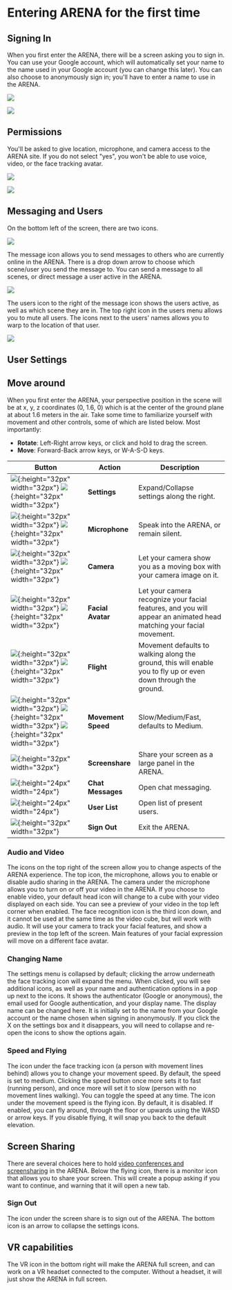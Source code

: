 # Entering ARENA for the first time

## Signing In

When you first enter the ARENA, there will be a screen asking you to sign in. You can use your Google account, which will automatically set your name to the name used in your Google account (you can change this later). You can also choose to anonymously sign in; you'll have to enter a name to use in the ARENA. 

![](../../../assets/img/tutorials/userguide/a1.jpg)

![](../../assets/img/tutorials/userguide/a2.jpg)

## Permissions

You'll be asked to give location, microphone, and camera access to the ARENA site. If you do not select "yes", you won't be able to use voice, video, or the face tracking avatar. 

![](../../assets/img/tutorials/userguide/a3.jpg)

![](../../assets/img/tutorials/userguide/a4.jpg)

## Messaging and Users

On the bottom left of the screen, there are two icons. 

![](../../assets/img/tutorials/userguide/a5.png)

The message icon allows you to send messages to others who are currently online in the ARENA. There is a drop down arrow to choose which scene/user you send the message to. You can send  a message to all scenes, or direct message a user active in the ARENA. 

![](../../assets/img/tutorials/userguide/a6.png)

The users icon to the right of the message icon shows the users active, as well as which scene they are in. The top right icon in the users menu allows you to mute all users. The icons next to the users' names allows you to warp to the location of that user. 

![](../../assets/img/tutorials/userguide/a8.png)


## User Settings

## Move around

When you first enter the ARENA, your perspective position in the scene will be at x, y, z coordinates (0, 1.6, 0) which is at the center of the ground plane at about 1.6 meters in the air. Take some time to familiarize yourself with movement and other controls, some of which are listed below. Most importantly:

- **Rotate**: Left-Right arrow keys, or click and hold to drag the screen.
- **Move**: Forward-Back arrow keys, or W-A-S-D keys.


| Button                                                                                                                                                                                                           | Action             | Description                                                                                                         |
| ---------------------------------------------------------------------------------------------------------------------------------------------------------------------------------------------------------------- | ------------------ | ------------------------------------------------------------------------------------------------------------------- |
| ![](../../assets/img/icons/more.png){:height="32px" width="32px"} ![](../../assets/img/icons/less.png){:height="32px" width="32px"}                                                                                    | **Settings**       | Expand/Collapse settings along the right.                                                                           |
| ![](../../assets/img/icons/audio-on.png){:height="32px" width="32px"} ![](../../assets/img/icons/audio-off.png){:height="32px" width="32px"}                                                                           | **Microphone**     | Speak into the ARENA, or remain silent.                                                                             |
| ![](../../assets/img/icons/video-on.png){:height="32px" width="32px"} ![](../../assets/img/icons/video-off.png){:height="32px" width="32px"}                                                                           | **Camera**         | Let your camera show you as a moving box with your camera image on it.                                              |
| ![](../../assets/img/icons/avatar3-on.png){:height="32px" width="32px"} ![](../../assets/img/icons/avatar3-off.png){:height="32px" width="32px"}                                                                       | **Facial Avatar**  | Let your camera recognize your facial features, and you will appear an animated head matching your facial movement. |
| ![](../../assets/img/icons/flying-on.png){:height="32px" width="32px"} ![](../../assets/img/icons/flying-off.png){:height="32px" width="32px"}                                                                         | **Flight**         | Movement defaults to walking along the ground, this will enable you to fly up or even down through the ground.      |
| ![](../../assets/img/icons/speed-slow.png){:height="32px" width="32px"} ![](../../assets/img/icons/speed-medium.png){:height="32px" width="32px"} ![](../../assets/img/icons/speed-fast.png){:height="32px" width="32px"} | **Movement Speed** | Slow/Medium/Fast, defaults to Medium.                                                                               |
| ![](../../assets/img/icons/screen-on.png){:height="32px" width="32px"}                                                                                                                                              | **Screenshare**    | Share your screen as a large panel in the ARENA.                                                                    |
| ![](../../assets/img/icons/chat.png){:height="24px" width="24px"}                                                                                                                                                   | **Chat Messages**  | Open chat messaging.                                                                                                |
| ![](../../assets/img/icons/user-list.png){:height="24px" width="24px"}                                                                                                                                              | **User List**      | Open list of present users.                                                                                         |
| ![](../../assets/img/icons/logout.png){:height="32px" width="32px"}                                                                                                                                                 | **Sign Out**       | Exit the ARENA.                                                                                                     |



### Audio and Video

The icons on the top right of the screen allow you to change aspects of the ARENA experience. The top icon, the microphone, allows you to enable or disable audio sharing in the ARENA. The camera under the microphone allows you to turn on or off your video in the ARENA. If you choose to enable video, your default head icon will change to a cube with your video displayed on each side. You can see a preview of your video in the top left corner when enabled. The face recognition icon is the third icon down, and it cannot be used at the same time as the video cube, but will work with audio. It will use your camera to track your facial features, and show a preview in the top left of the screen. Main features of your facial expression will move on a different face avatar. 

### Changing Name

The settings menu is collapsed by default; clicking the arrow underneath the face tracking icon will expand the menu. When clicked, you will see additional icons, as well as your name and authentication options in a pop up next to the icons. It shows the authenticator (Google or anonymous), the email used for Google authentication, and your display name. The display name can be changed here. It is initially set to the name from your Google account or the name chosen when signing in anonymously. If you click the X on the settings box and it disappears, you will need to collapse and re-open the icons to show the options again. 

### Speed and Flying

The icon under the face tracking icon (a person with movement lines behind) allows you to change your movement speed. By default, the speed is set to medium. Clicking the speed button once more sets it to fast (running person), and once more will set it to slow (person with no movement lines walking). You can toggle the speed at any time. The icon under the movement speed is the flying icon. By default, it is disabled. If enabled, you can fly around, through the floor or upwards using the WASD or arrow keys. If you disable flying, it will snap you back to the default elevation. 

## Screen Sharing

There are several choices here to hold [video conferences and screensharing](presence/conferencing) in the ARENA. Below the flying icon, there is a monitor icon that allows you to share your screen. This will create a popup asking if you want to continue, and warning that it will open a new tab. 

### Sign Out

The icon under the screen share is to sign out of the ARENA. The bottom icon is an arrow to collapse the settings icons. 

## VR capabilities

The VR icon in the bottom right will make the ARENA full screen, and can work on a VR headset connected to the computer. Without a headset, it will just show the ARENA in full screen. 


